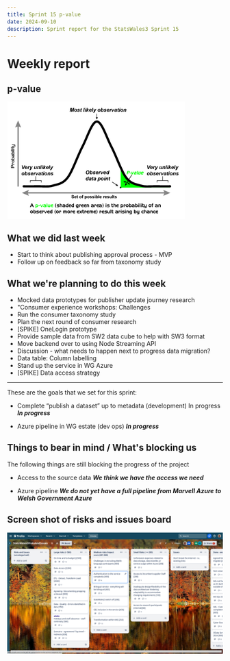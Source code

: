 ```yaml
---
title: Sprint 15 p-value 
date: 2024-09-10
description: Sprint report for the StatsWales3 Sprint 15
---
```


Weekly report
=============

p-value
------------------------------

![p-value](P-value_Graph.png)

What we did last week
------------------------

- Start to think about publishing approval process - MVP
- Follow up on feedback so far from taxonomy study

What we're planning to do this week
-----------------------------------

- Mocked data prototypes for publisher update journey research
- "Consumer experience workshops: Challenges
- Run the consumer taxonomy study
- Plan the next round of consumer research
- [SPIKE] OneLogin prototype
- Provide sample data from SW2 data cube to help with SW3 format
- Move backend over to using Node Streaming API
- Discussion - what needs to happen next to progress data migration?
- Data table: Column labelling
- Stand up the service in WG Azure
- [SPIKE] Data access strategy

-----------------------------------

These are the goals that we set for this sprint:

- Complete “publish a dataset” up to metadata (development) In progress
<span class="badge bg-info">_**In progress**_</span>

- Azure pipeline in WG estate (dev ops)
<span class="badge bg-info">_**In progress**_</span>

Things to bear in mind / What's blocking us
-------------------------------------------

The following things are still blocking the progress of the project

- Access to the source data
  ***We think we have the access we need***

- Azure pipeline
  ***We do not yet have a full pipeline from Marvell Azure to Welsh Government Azure***

Screen shot of risks and issues board
-------------------------------------

![Screenshot of risks and issues board](risksBoard20240910.jpg)
